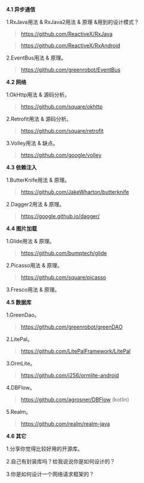 
**4.1 异步通信**

1.RxJava用法 & RxJava2用法 & 原理 &用到的设计模式？
> https://github.com/ReactiveX/RxJava

> https://github.com/ReactiveX/RxAndroid

2.EventBus用法 & 原理。
> https://github.com/greenrobot/EventBus

**4.2 网络**

1.OkHttp用法 & 源码分析。
> https://github.com/square/okhttp

2.Retrofit用法 & 源码分析。
 > https://github.com/square/retrofit

3.Volley用法 & 缺点。
> https://github.com/google/volley

**4.3 依赖注入**

1.ButterKnife用法 & 原理。
> https://github.com/JakeWharton/butterknife

2.Dagger2用法 & 原理。
> https://google.github.io/dagger/

**4.4 图片加载**

1.Glide用法 & 原理。
> https://github.com/bumptech/glide

2.Picasso用法 & 原理。
> https://github.com/square/picasso

3.Fresco用法 & 原理。

**4.5 数据库**

1.GreenDao。
> https://github.com/greenrobot/greenDAO

2.LitePal。
> https://github.com/LitePalFramework/LitePal

3.OrmLite。
> https://github.com/j256/ormlite-android

4.DBFlow。
> https://github.com/agrosner/DBFlow (kotlin)

5.Realm。
> https://github.com/realm/realm-java

**4.6 其它**

1.分享你觉得比较好用的开源库。

2.自己有封装库吗？给我说说你是如何设计的？

3.你是如何设计一个网络请求框架的？